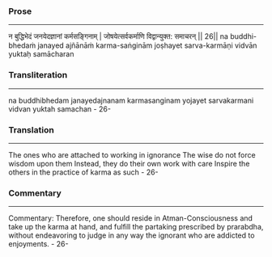 ### Prose 
 --- 
न बुद्धिभेदं जनयेदज्ञानां कर्मसङ्गिनाम् |
जोषयेत्सर्वकर्माणि विद्वान्युक्त: समाचरन् || 26||
na buddhi-bhedaṁ janayed ajñānāṁ karma-saṅginām
joṣhayet sarva-karmāṇi vidvān yuktaḥ samācharan

### Transliteration 
 --- 
na buddhibhedam janayedajnanam karmasanginam yojayet sarvakarmani vidvan yuktah samachan - 26-

### Translation 
 --- 
The ones who are attached to working in ignorance The wise do not force wisdom upon them Instead, they do their own work with care Inspire the others in the practice of karma as such - 26-

### Commentary 
 --- 
Commentary: Therefore, one should reside in Atman-Consciousness and take up the karma at hand, and fulfill the partaking prescribed by prarabdha, without endeavoring to judge in any way the ignorant who are addicted to enjoyments. - 26-